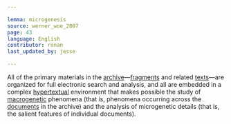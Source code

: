 ```yaml
---

lemma: microgenesis
source: werner_woe_2007
page: 43
language: English
contributor: ronan
last_updated_by: jesse

---
```

All of the primary materials in the [archive](archive.html)—[fragments](fragment.html) and related [texts](text.html)—are organized for full electronic search and analysis, and all are embedded in a complex [hypertextual](hypertext.html) environment that makes possible the study of [macrogenetic](macrogenesis.html) phenomena (that is, phenomena occurring across the [documents](document.html) in the archive) and the analysis of microgenetic details (that is, the salient features of individual documents).
